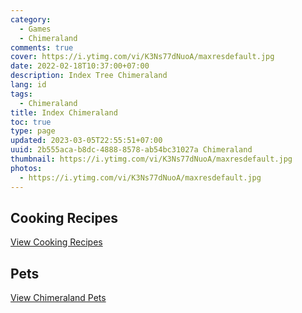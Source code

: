```yaml
---
category:
  - Games
  - Chimeraland
comments: true
cover: https://i.ytimg.com/vi/K3Ns77dNuoA/maxresdefault.jpg
date: 2022-02-18T10:37:00+07:00
description: Index Tree Chimeraland
lang: id
tags:
  - Chimeraland
title: Index Chimeraland
toc: true
type: page
updated: 2023-03-05T22:55:51+07:00
uuid: 2b555aca-b8dc-4888-8578-ab54bc31027a Chimeraland
thumbnail: https://i.ytimg.com/vi/K3Ns77dNuoA/maxresdefault.jpg
photos:
  - https://i.ytimg.com/vi/K3Ns77dNuoA/maxresdefault.jpg
---
```


<!-- include index2/update.html -->

## Cooking Recipes
[View Cooking Recipes](Recipes.md)

## Pets
[View Chimeraland Pets](Pets.md)
